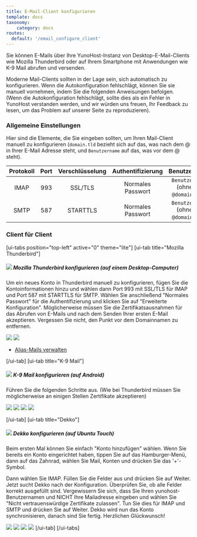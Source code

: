 ```yaml
---
title: E-Mail-Client konfigurieren
template: docs
taxonomy:
    category: docs
routes:
  default: '/email_configure_client'
---
```


Sie können E-Mails über Ihre YunoHost-Instanz von Desktop-E-Mail-Clients wie Mozilla Thunderbird oder auf Ihrem Smartphone mit Anwendungen wie K-9 Mail abrufen und versenden.

Moderne Mail-Clients sollten in der Lage sein, sich automatisch zu konfigurieren. Wenn die Autokonfiguration fehlschlägt, können Sie sie manuell vornehmen, indem Sie die folgenden Anweisungen befolgen. (Wenn die Autokonfiguration fehlschlägt, sollte dies als ein Fehler in YunoHost verstanden werden, und wir würden uns freuen, Ihr Feedback zu lesen, um das Problem auf unserer Seite zu reproduzieren).

### Allgemeine Einstellungen

Hier sind die Elemente, die Sie eingeben sollten, um Ihren Mail-Client manuell zu konfigurieren (`domain.tld` bezieht sich auf das, was nach dem @ in Ihrer E-Mail Adresse steht, und `Benutzername` auf das, was vor dem @ steht).

| Protokoll | Port | Verschlüsselung | Authentifizierung | Benutzername |
| :--:     | :-:  | :--:       | :--:            | :--:                                   | 
| IMAP | 993 | SSL/TLS | Normales Passwort | `Benutzername` (ohne die `@domain.tld`) |
| SMTP | 587 | STARTTLS | Normales Passwort | `Benutzername` (ohne die `@domain.tld`) |

### Client für Client
[ui-tabs position="top-left" active="0" theme="lite"]
[ui-tab title="Mozilla Thunderbird"]
##### ![](image://thunderbird.png?resize=50&classes=inline) Mozilla Thunderbird konfigurieren (auf einem Desktop-Computer)

Um ein neues Konto in Thunderbird manuell zu konfigurieren, fügen Sie die Kontoinformationen hinzu und wählen dann Port 993 mit SSL/TLS für IMAP und Port 587 mit STARTTLS für SMTP. Wählen Sie anschließend "Normales Passwort" für die Authentifizierung und klicken Sie auf "Erweiterte Konfiguration". Möglicherweise müssen Sie die Zertifikatsausnahmen für das Abrufen von E-Mails und nach dem Senden Ihrer ersten E-Mail akzeptieren. Vergessen Sie nicht, den Punkt vor dem Domainnamen zu entfernen.

![](image://thunderbird_config_1.png?resize=900)
![](image://thunderbird_config_2.png?resize=900)

* [Alias-Mails verwalten](https://support.mozilla.org/de/kb/configuring-email-aliases)

[/ui-tab]
[ui-tab title="K-9 Mail"]
##### ![](image://k9mail.png?resize=50&classes=inline) K-9 Mail konfigurieren (auf Android)

Führen Sie die folgenden Schritte aus. (Wie bei Thunderbird müssen Sie möglicherweise an einigen Stellen Zertifikate akzeptieren)

![](image://k9mail_config_1.png?resize=280&classes=inline)
![](image://k9mail_config_2.png?resize=280&classes=inline)
![](image://k9mail_config_3.png?resize=280&classes=inline)
![](image://k9mail_config_4.png?resize=280&classes=inline)


[/ui-tab]
[ui-tab title="Dekko"]
##### ![](image://dekko-app.png?resize=50&classes=inline) Dekko konfigurieren (auf Ubuntu Touch)

Beim ersten Mal können Sie einfach "Konto hinzufügen" wählen. Wenn Sie bereits ein Konto eingerichtet haben, tippen Sie auf das Hamburger-Menü, dann auf das Zahnrad, wählen Sie Mail, Konten und drücken Sie das '+'-Symbol.

Dann wählen Sie IMAP. Füllen Sie die Felder aus und drücken Sie auf Weiter. Jetzt sucht Dekko nach der Konfiguration. Überprüfen Sie, ob alle Felder korrekt ausgefüllt sind. Vergewissern Sie sich, dass Sie Ihren yunohost-Benutzernamen und NICHT Ihre Mailadresse eingeben und wählen Sie "Nicht vertrauenswürdige Zertifikate zulassen". Tun Sie dies für IMAP und SMTP und drücken Sie auf Weiter. Dekko wird nun das Konto synchronisieren, danach sind Sie fertig. Herzlichen Glückwunsch!

![](image://dekko_config_1.png?resize=280&classes=inline)
![](image://dekko_config_2.png?resize=280&classes=inline)
![](image://dekko_config_3.png?resize=280&classes=inline)
![](image://dekko_config_4.png?resize=280&classes=inline)
[/ui-tab]
[/ui-tabs]
